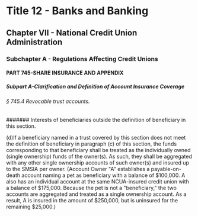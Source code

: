 
# Title 12 - Banks and Banking
## Chapter VII - National Credit Union Administration
### Subchapter A - Regulations Affecting Credit Unions
#### PART 745-SHARE INSURANCE AND APPENDIX
##### Subpart A-Clarification and Definition of Account Insurance Coverage
###### § 745.4 Revocable trust accounts.
####### Interests of beneficiaries outside the definition of beneficiary in this section.

(d)If a beneficiary named in a trust covered by this section does not meet the definition of beneficiary in paragraph (c) of this section, the funds corresponding to that beneficiary shall be treated as the individually owned (single ownership) funds of the owner(s). As such, they shall be aggregated with any other single ownership accounts of such owner(s) and insured up to the SMSIA per owner. (Account Owner "A" establishes a payable-on-death account naming a pet as beneficiary with a balance of $100,000. A also has an individual account at the same NCUA-insured credit union with a balance of $175,000. Because the pet is not a "beneficiary," the two accounts are aggregated and treated as a single ownership account. As a result, A is insured in the amount of $250,000, but is uninsured for the remaining $25,000.)
